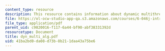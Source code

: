 ```yaml
---
content_type: resource
description: This resource contains information about dynamic multithreaded algorithms.
file: https://ol-ocw-studio-app-qa.s3.amazonaws.com/courses/6-046j-introduction-to-algorithms-sma-5503-fall-2005/41ba2bd0da08d73b8b211daa43a75be6_dyn_multi_alg.pdf
file_type: application/pdf
parent_uid: c9820016-f117-6a44-bf90-abf38331392d
resourcetype: Document
title: dyn_multi_alg.pdf
uid: 41ba2bd0-da08-d73b-8b21-1daa43a75be6
---
```

